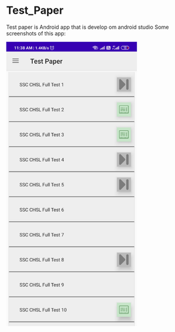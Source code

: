 # Test_Paper
Test paper is Android app that is develop om android studio
Some screenshots of this app: 
<p>
<img src="https://github.com/sagarkarn/Test_Paper/blob/master/Screenshot_2020-05-22-11-38-53-421_com.paper.testpaper.jpg" alt="screenshot" width="350"/>  
</p>
